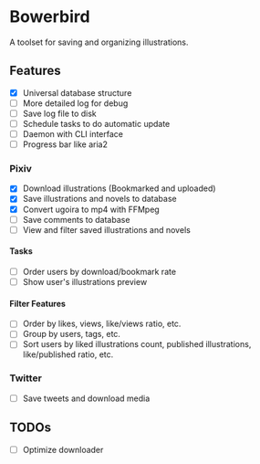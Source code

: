 # Bowerbird

A toolset for saving and organizing illustrations.

## Features

- [x] Universal database structure
- [ ] More detailed log for debug
- [ ] Save log file to disk
- [ ] Schedule tasks to do automatic update
- [ ] Daemon with CLI interface
- [ ] Progress bar like aria2

### Pixiv

- [x] Download illustrations (Bookmarked and uploaded)
- [x] Save illustrations and novels to database
- [x] Convert ugoira to mp4 with FFMpeg
- [ ] Save comments to database
- [ ] View and filter saved illustrations and novels

#### Tasks

- [ ] Order users by download/bookmark rate
- [ ] Show user's illustrations preview

#### Filter Features

- [ ] Order by likes, views, like/views ratio, etc.
- [ ] Group by users, tags, etc.
- [ ] Sort users by liked illustrations count, published illustrations, like/published ratio, etc.

### Twitter

- [ ] Save tweets and download media

## TODOs

- [ ] Optimize downloader
